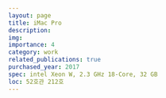 ```yaml
---
layout: page
title: iMac Pro
description:
img:
importance: 4
category: work
related_publications: true
purchased_year: 2017
spec: intel Xeon W, 2.3 GHz 18-Core, 32 GB
loc: 52호관 212호
---
```


